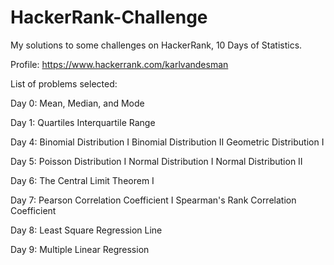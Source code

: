 # HackerRank-Challenge
My solutions to some challenges on HackerRank, 10 Days of Statistics.

Profile: https://www.hackerrank.com/karlvandesman

List of problems selected: 

Day 0:	Mean, Median, and Mode

Day 1: 	Quartiles
        Interquartile Range

Day 4:	Binomial Distribution I
	      Binomial Distribution II
	      Geometric Distribution I

Day 5:	Poisson Distribution I
	      Normal Distribution I
	      Normal Distribution II

Day 6:	The Central Limit Theorem I

Day 7:	Pearson Correlation Coefficient I
	      Spearman's Rank Correlation Coefficient

Day 8:	Least Square Regression Line

Day 9:	Multiple Linear Regression
